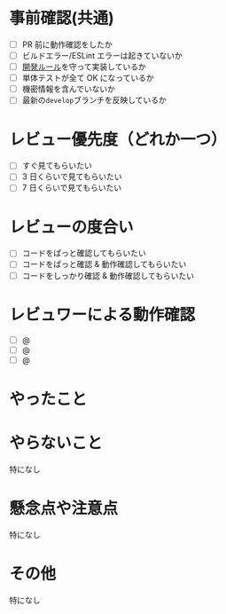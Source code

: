 # 事前確認(共通)

-   [ ] PR 前に動作確認をしたか
-   [ ] ビルドエラー/ESLint エラーは起きていないか
-   [ ] [開発ルール](https://daydule.atlassian.net/wiki/spaces/DAYDULE/pages/9765029)を守って実装しているか
-   [ ] 単体テストが全て OK になっているか
-   [ ] 機密情報を含んでいないか
-   [ ] 最新の`develop`ブランチを反映しているか

# レビュー優先度（どれか一つ）

-   [ ] すぐ見てもらいたい
-   [ ] 3 日くらいで見てもらいたい
-   [ ] 7 日くらいで見てもらいたい

# レビューの度合い

-   [ ] コードをぱっと確認してもらいたい
-   [ ] コードをぱっと確認 & 動作確認してもらいたい
-   [ ] コードをしっかり確認 & 動作確認してもらいたい

# レビュワーによる動作確認

-   [ ] @
-   [ ] @
-   [ ] @

# やったこと<!-- このプルリクエストでやったことを書く -->

# やらないこと<!-- このプルリクエストでやってもおかしくないけどやらなかったことを書く -->

特になし

# 懸念点や注意点<!-- このプルリクエストにおける懸念点や注意点を書く -->

特になし

# その他<!-- このプルリクエストで上記の項目以外に伝えるべきことを書く -->

特になし
